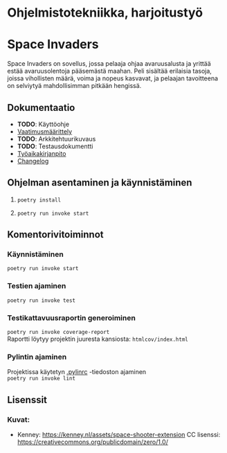 # Ohjelmistotekniikka, harjoitustyö
# Space Invaders
Space Invaders on sovellus, jossa pelaaja ohjaa avaruusalusta ja yrittää estää avaruusolentoja pääsemästä maahan. Peli sisältää erilaisia tasoja, joissa vihollisten määrä, voima ja nopeus kasvavat, ja pelaajan tavoitteena on selviytyä mahdollisimman pitkään hengissä.

## Dokumentaatio
* **TODO**: Käyttöohje
* [Vaatimusmäärittely](https://github.com/Tapir79/ot-harjoitustyo/tree/main/dokumentaatio/vaatimusmaarittely.md)
* **TODO**: Arkkitehtuurikuvaus
* **TODO**: Testausdokumentti
* [Työaikakirjanpito](https://github.com/Tapir79/ot-harjoitustyo/tree/main/dokumentaatio/tyoaikakirjanpito.md)
* [Changelog](https://github.com/Tapir79/ot-harjoitustyo/tree/main/dokumentaatio/changelog.md)


## Ohjelman asentaminen ja käynnistäminen
1. ``poetry install``

2. ``poetry run invoke start``

## Komentorivitoiminnot

### Käynnistäminen    
``poetry run invoke start``

### Testien ajaminen    
``poetry run invoke test``

### Testikattavuusraportin generoiminen 
``poetry run invoke coverage-report``    
Raportti löytyy projektin juuresta kansiosta: ``htmlcov/index.html``

### Pylintin ajaminen 
Projektissa käytetyn [.pylinrc](https://github.com/Tapir79/ot-harjoitustyo/tree/main/.pylintrc) -tiedoston ajaminen    
``poetry run invoke lint``

## Lisenssit
### Kuvat: 
- Kenney: https://kenney.nl/assets/space-shooter-extension 
CC lisenssi: https://creativecommons.org/publicdomain/zero/1.0/